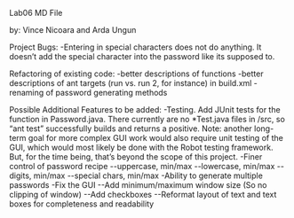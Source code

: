 Lab06 MD File

by: Vince Nicoara and Arda Ungun

Project Bugs:
-Entering in special characters does not do anything. It doesn’t add the special character into the password like its supposed to.

Refactoring of existing code:
-better descriptions of functions
-better descriptions of ant targets (run vs. run 2, for instance) in build.xml
-renaming of password generating methods

Possible Additional Features to be added:
-Testing. Add JUnit tests for the function in Password.java. There currently are no *Test.java files in /src, so “ant test” successfully builds 	and returns a positive. 
	Note: another long-term goal for more complex GUI work would also require unit testing of the GUI, which would most likely be done with the Robot testing framework. But, for the time being, that’s beyond the scope of this project.
-Finer control of password recipe
--uppercase, min/max
--lowercase, min/max
--digits, min/max
--special chars, min/max
-Ability to generate multiple passwords
-Fix the GUI
--Add minimum/maximum window size (So no clipping of window)
--Add checkboxes 
--Reformat layout of text and text boxes for completeness and readability

